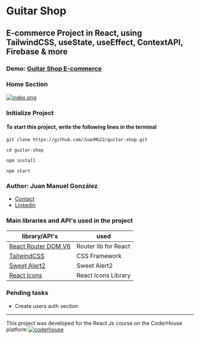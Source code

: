 #  Guitar Shop

## E-commerce Project in React, using TailwindCSS, useState, useEffect, ContextAPI, Firebase & more



### Demo: [Guitar Shop E-commerce](https://guitar-shop-react.netlify.app/)


### Home Section
[![index.png](https://juangonzalez-devportfolio.netlify.app/static/media/project4.f71ed7fa.png)](https://postimg.cc/ZBY7fnbc)

### Initialize Project
#### To start this project, write the following lines in the terminal

    git clone https://github.com/JuanMG22/guitar-shop.git

    cd guitar-shop

    npm install

    npm start

### Author: Juan Manuel González

- [Contact](mailto:Juan.m-gonzalez@outlook.com)
- [Linkedin](https://www.linkedin.com/in/juan-manuel-gonz%C3%A1lez-041576218/)


### Main libraries and API's used in the project

| library/API's                                                    | used                      |
| ---------------------------------------------------------------- | ------------------------- |
| [React Router DOM V6](https://reactrouter.com/)                  | Router lib for React      |
| [TailwindCSS](https://tailwindcss.com/)                          | CSS Framework             |
| [Sweet Alert2](https://sweetalert2.github.io/l)                  | Sweet Alert2              |
| [React Icons](https://react-icons.github.io/react-icons/)        | React Icons Library       |



### Pending tasks

- Create users auth section
---

This project was developed for the React Js course on the CoderHouse platform [![coderhouse](https://emprelatam.com/wp-content/uploads/2019/10/logos-coderhouse-01.png)](https://www.coderhouse.com/)
